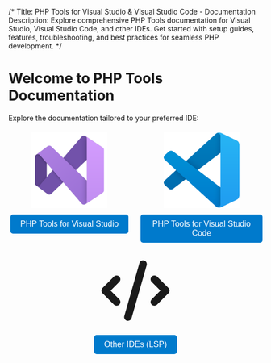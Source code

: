 /*
Title: PHP Tools for Visual Studio & Visual Studio Code - Documentation
Description: Explore comprehensive PHP Tools documentation for Visual Studio, Visual Studio Code, and other IDEs. Get started with setup guides, features, troubleshooting, and best practices for seamless PHP development.
*/

# Welcome to PHP Tools Documentation

Explore the documentation tailored to your preferred IDE:

<div style="display: flex; gap: 20px; margin-top: 20px; flex-wrap: wrap; justify-content: center;">

<div style="text-align: center; flex: 1; min-width: 200px;">
    <a href="vs/" style="text-decoration: none;">
        <img src="vs/imgs/vs_icon_2022.svg" alt="Visual Studio" style="width: 150px; height: auto;">
        <br>
        <button style="margin-top: 10px; padding: 10px 20px; font-size: 16px; background-color: #007acc; color: white; border: none; border-radius: 5px; cursor: pointer;">
            PHP Tools for Visual Studio
        </button>
    </a>
</div>

<div style="text-align: center; flex: 1; min-width: 200px;">
    <a href="vscode/" style="text-decoration: none;">
        <img src="vscode/imgs/vsc_icon.svg" alt="Visual Studio Code" style="width: 150px; height: auto;">
        <br>
        <button style="margin-top: 10px; padding: 10px 20px; font-size: 16px; background-color: #007acc; color: white; border: none; border-radius: 5px; cursor: pointer;">
            PHP Tools for Visual Studio Code
        </button>
    </a>
</div>

<div style="text-align: center; flex: 1; min-width: 200px;">
    <a href="other/" style="text-decoration: none;">
<svg xmlns="http://www.w3.org/2000/svg" viewBox="0 0 640 640" width="150" height="150" fill="currentColor"><!--!Font Awesome Free v7.0.0 by @fontawesome - https://fontawesome.com License - https://fontawesome.com/license/free Copyright 2025 Fonticons, Inc.--><path d="M392.8 65.2C375.8 60.3 358.1 70.2 353.2 87.2L225.2 535.2C220.3 552.2 230.2 569.9 247.2 574.8C264.2 579.7 281.9 569.8 286.8 552.8L414.8 104.8C419.7 87.8 409.8 70.1 392.8 65.2zM457.4 201.3C444.9 213.8 444.9 234.1 457.4 246.6L530.8 320L457.4 393.4C444.9 405.9 444.9 426.2 457.4 438.7C469.9 451.2 490.2 451.2 502.7 438.7L598.7 342.7C611.2 330.2 611.2 309.9 598.7 297.4L502.7 201.4C490.2 188.9 469.9 188.9 457.4 201.4zM182.7 201.3C170.2 188.8 149.9 188.8 137.4 201.3L41.4 297.3C28.9 309.8 28.9 330.1 41.4 342.6L137.4 438.6C149.9 451.1 170.2 451.1 182.7 438.6C195.2 426.1 195.2 405.8 182.7 393.3L109.3 320L182.6 246.6C195.1 234.1 195.1 213.8 182.6 201.3z"/></svg>
        <br>
        <button style="margin-top: 10px; padding: 10px 20px; font-size: 16px; background-color: #007acc; color: white; border: none; border-radius: 5px; cursor: pointer;">
            Other IDEs (LSP)
        </button>
    </a>
</div>

</div>